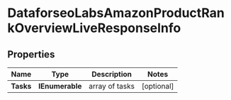 # DataforseoLabsAmazonProductRankOverviewLiveResponseInfo


## Properties

| Name | Type | Description | Notes |
|------------ | ------------- | ------------- | -------------|
**Tasks** | **IEnumerable<DataforseoLabsAmazonProductRankOverviewLiveTaskInfo>** | array of tasks |[optional]|